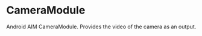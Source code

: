 CameraModule
============

Android AIM CameraModule. Provides the video of the camera as an output.
